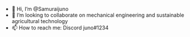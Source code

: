 - 👋 Hi, I’m @Samuraijuno
- 💞️ I’m looking to collaborate on mechanical engineering and sustainable agricultural technology
- 📫 How to reach me: Discord juno#1234

<!---
Samuraijuno/Samuraijuno is a ✨ special ✨ repository because its `README.md` (this file) appears on your GitHub profile.
You can click the Preview link to take a look at your changes.
--->
